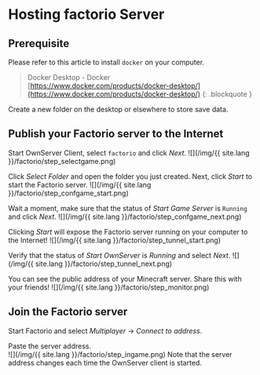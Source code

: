 # Hosting factorio Server

## Prerequisite
Please refer to this article to install `docker` on your computer.

> Docker Desktop - Docker  
> [https://www.docker.com/products/docker-desktop/](https://www.docker.com/products/docker-desktop/)
{: .blockquote }

Create a new folder on the desktop or elsewhere to store save data.  

## Publish your Factorio server to the Internet
Start OwnServer Client, select `factorio` and click *Next*.
![](/img/{{ site.lang }}/factorio/step_selectgame.png)

Click *Select Folder* and open the folder you just created.
Next, click *Start* to start the Factorio server.
![](/img/{{ site.lang }}/factorio/step_confgame_start.png)

Wait a moment, make sure that the status of *Start Game Server* is `Running` and click *Next*.
![](/img/{{ site.lang }}/factorio/step_confgame_next.png)

Clicking *Start* will expose the Factorio server running on your computer to the Internet!
![](/img/{{ site.lang }}/factorio/step_tunnel_start.png)

Verify that the status of *Start OwnServer* is *Running* and select *Next*.
![](/img/{{ site.lang }}/factorio/step_tunnel_next.png)

You can see the public address of your Minecraft server. Share this with your friends!
![](/img/{{ site.lang }}/factorio/step_monitor.png)

## Join the Factorio server
Start Factorio and select *Multiplayer* -> *Connect to address*.  

Paste the server address.  
![](/img/{{ site.lang }}/factorio/step_ingame.png)
Note that the server address changes each time the OwnServer client is started.
